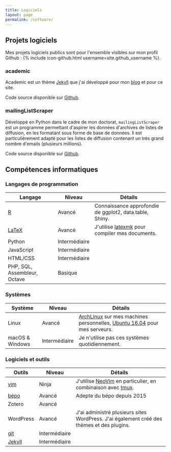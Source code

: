 ```yaml
---
title: Logiciels
layout: page
permalink: /software/
---
```


## Projets logiciels

Mes projets logiciels publics sont pour l'ensemble visibles sur mon profil Github : {% include icon-github.html username=site.github_username %}.

### academic

Academic est un thème [Jekyll](http://jekyllrb.com/) que j'ai développé pour mon [blog](https://sociologs.com) et pour ce site.

Code source disponible sur [Github](https://github.com/gaalcaras/academic/).

### mailingListScraper

Développé en Python dans le cadre de mon doctorat, `mailingListScraper` est un programme permettant d'aspirer les données d'archives de listes de diffusion, en les formatant sous forme de base de données.
Il est particulièrement adapté pour les listes de diffusion contenant un très grand nombre d'emails (plusieurs millions).

Code source disponible sur [Github](https://github.com/gaalcaras/mailingListScraper/).

## Compétences informatiques

### Langages de programmation

| Langage                                | Niveau        | Détails                                                                                               |
| --------                               | ---------     | ---------                                                                                             |
| [R](http://cran.r-project.org/)        | Avancé        | Connaissance approfondie de ggplot2, data.table, Shiny.                                               |
| [LaTeX](http://www.latex-project.org/) | Avancé        | J'utilise [latexmk](http://personal.psu.edu/jcc8//software/latexmk-jcc/) pour compiler mes documents. |
| Python                                 | Intermédiaire |                                                                                                       |
| JavaScript                             | Intermédiaire |                                                                                                       |
| HTML/CSS                               | Intermédiaire |                                                                                                       |
| PHP, SQL, Assembleur, Octave           | Basique       |                                                                                                       |

### Systèmes


| Système         | Niveau        | Détails                                                                                                                           |
| --------        | ---------     | ---------                                                                                                                         |
| Linux           | Avancé        | [ArchLinux](https://www.archlinux.org/) sur mes machines personnelles, [Ubuntu 16.04](https://www.ubuntu.com/) pour mes serveurs. |
| macOS & Windows | Intermédiaire | Je n'utilise pas ces systèmes quotidiennement.                                                                                    |

### Logiciels et outils

| Outils                              | Niveau        | Détails                                                                                                     |
| --------                            | ---------     | ---------                                                                                                   |
| [vim](http://www.vim.org/)          | Ninja         | J'utilise [NeoVim](https://neovim.io/) en particulier, en combinaison avec [tmux](https://tmux.github.io/). |
| [bépo](http://bepo.fr/wiki/Accueil) | Avancé        | Adepte du bépo depuis 2015                                                                                  |
| Zotero                              | Avancé        |                                                                                                             |
| WordPress                           | Avancé        | J'ai administré plusieurs sites WordPress. J'ai également créé des thèmes et des plugins.                   |
| [git](https://git-scm.com/)         | Intermédiaire |                                                                                                             |
| [Jekyll](http://jekyllrb.com/)      | Intermédiaire |                                                                                                             |
